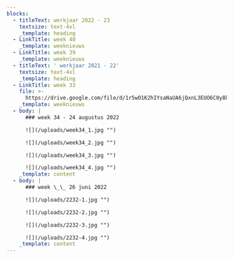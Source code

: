 ```yaml
---
blocks:
  - titleText: werkjaar 2022 - 23
    textsize: text-4xl
    _template: heading
  - LinkTitle: week 40
    _template: weeknieuws
  - LinkTitle: week 39
    _template: weeknieuws
  - titleText: ' werkjaar 2021 - 22'
    textsize: text-4xl
    _template: heading
  - LinkTitle: week 33
    file: >-
      https://drive.google.com/file/d/1r5wO1K2hIYsaNaUA6jQxnL3EUO6C0y8k/view?usp=sharing
    _template: weeknieuws
  - body: |
      ### week 34 - 24 augustus 2022

      ![](/uploads/week34_1.jpg "")

      ![](/uploads/week34_2.jpg "")

      ![](/uploads/week34_3.jpg "")

      ![](/uploads/week34_4.jpg "")
    _template: content
  - body: |
      ### week \_\_ 26 juni 2022

      ![](/uploads/2232-1.jpg "")

      ![](/uploads/2232-2.jpg "")

      ![](/uploads/2232-3.jpg "")

      ![](/uploads/2232-4.jpg "")
    _template: content
---
```


